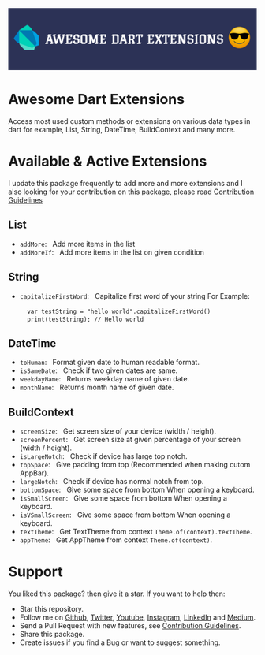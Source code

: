 <img src='https://github.com/Huzaifaahmed20/awesome-dart-extensions/blob/master/assets/dart-ext-banner.jpg?raw=true'>

# Awesome Dart Extensions

Access most used custom methods or extensions on various data types in dart for example, List, String, DateTime, BuildContext and many more.

# Available & Active Extensions

I update this package frequently to add more and more extensions and I also looking for your contribution on this package, please read [Contribution Guidelines](CONTRIBUTION.md)

## List

- `addMore`: &nbsp; Add more items in the list
- `addMoreIf`: &nbsp; Add more items in the list on given condition

## String

- `capitalizeFirstWord`: &nbsp; Capitalize first word of your string For Example:

        var testString = "hello world".capitalizeFirstWord()
        print(testString); // Hello world

## DateTime

- `toHuman`: &nbsp; Format given date to human readable format.
- `isSameDate`: &nbsp; Check if two given dates are same.
- `weekdayName`: &nbsp; Returns weekday name of given date.
- `monthName`: &nbsp; Returns month name of given date.

## BuildContext

- `screenSize`: &nbsp; Get screen size of your device (width / height).
- `screenPercent`: &nbsp; Get screen size at given percentage of your screen (width / height).
- `isLargeNotch`: &nbsp; Check if device has large top notch.
- `topSpace`: &nbsp; Give padding from top (Recommended when making cutom AppBar).
- `largeNotch`: &nbsp; Check if device has normal notch from top.
- `bottomSpace`: &nbsp; Give some space from bottom When opening a keyboard.
- `isSmallScreen`: &nbsp; Give some space from bottom When opening a keyboard.
- `isVSmallScreen`: &nbsp; Give some space from bottom When opening a keyboard.
- `textTheme`: &nbsp; Get TextTheme from context `Theme.of(context).textTheme`.
- `appTheme`: &nbsp; Get AppTheme from context `Theme.of(context)`.

# Support

You liked this package? then give it a star. If you want to help then:

- Star this repository.
- Follow me on [Github], [Twitter], [Youtube], [Instagram], [LinkedIn] and [Medium].
- Send a Pull Request with new features, see [Contribution Guidelines](CONTRIBUTION.md).
- Share this package.
- Create issues if you find a Bug or want to suggest something.

[twitter]: https://twitter.com/Huzaifa_Ahmed19
[github]: https://github.com/Huzaifaahmed20
[youtube]: https://www.youtube.com/channel/UCLKS-qC6EvlE7bayfQsWPFw
[instagram]: https://www.instagram.com/_huzaifaahmed/
[linkedin]: https://www.linkedin.com/in/huzaifa-ahmed-mohammad/
[medium]: https://medium.com/@huzaifaahmed_43162
